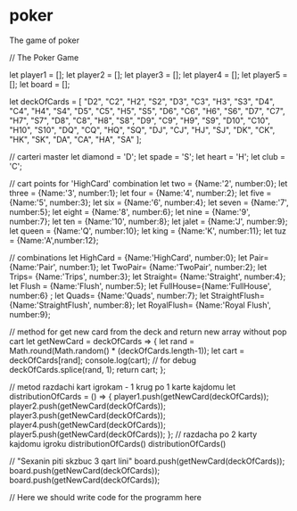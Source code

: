 # poker
The game of poker

// The Poker Game

let player1 = [];
let player2 = [];
let player3 = [];
let player4 = [];
let player5 = [];
let board = [];

let deckOfCards = [
    "D2", "C2", "H2", "S2", 
    "D3", "C3", "H3", "S3", 
    "D4", "C4", "H4", "S4", 
    "D5", "C5", "H5", "S5", 
    "D6", "C6", "H6", "S6",
    "D7", "C7", "H7", "S7", 
    "D8", "C8", "H8", "S8", 
    "D9", "C9", "H9", "S9",
    "D10", "C10", "H10", "S10", 
    "DQ", "CQ", "HQ", "SQ", 
    "DJ", "CJ", "HJ", "SJ", 
    "DK", "CK", "HK", "SK", 
    "DA", "CA", "HA", "SA"
];

// carteri master
let diamond = 'D';
let spade = 'S';
let heart = 'H';
let club = 'C';

// cart points for 'HighCard' combination
let two = {Name:'2', number:0};
let three = {Name:'3', number:1};
let four = {Name:'4', number:2};
let five = {Name:'5', number:3};
let six = {Name:'6', number:4};
let seven = {Name:'7', number:5};
let eight = {Name:'8', number:6};
let nine = {Name:'9', number:7};
let ten = {Name:'10', number:8};
let jalet = {Name:'J', number:9};
let queen = {Name:'Q', number:10};
let king = {Name:'K', number:11};
let tuz = {Name:'A',number:12};

// combinations
let HighCard = {Name:'HighCard', number:0};
let Pair= {Name:'Pair', number:1};
let TwoPair= {Name:'TwoPair', number:2};
let Trips= {Name:'Trips', number:3};
let Straight= {Name:'Straight', number:4};
let Flush = {Name:'Flush', number:5};
let FullHouse={Name:'FullHouse', number:6} ;
let Quads= {Name:'Quads', number:7};
let StraightFlush= {Name:'StraightFlush', number:8};
let RoyalFlush= {Name:'Royal Flush', number:9};

// method for get new card from the deck and return new array without pop cart
let getNewCard = deckOfCards => {
    let rand = Math.round(Math.random() * (deckOfCards.length-1));
    let cart = deckOfCards[rand];
    console.log(cart); // for debug
    deckOfCards.splice(rand, 1);
    return cart;
};


// metod razdachi kart igrokam - 1 krug po 1 karte kajdomu
let distributionOfCards = () => {
    player1.push(getNewCard(deckOfCards));
    player2.push(getNewCard(deckOfCards));
    player3.push(getNewCard(deckOfCards));
    player4.push(getNewCard(deckOfCards));
    player5.push(getNewCard(deckOfCards));
};
// razdacha po 2 karty kajdomu igroku
distributionOfCards()
distributionOfCards()


// "Sexanin piti skzbuc 3 qart lini"
board.push(getNewCard(deckOfCards));
board.push(getNewCard(deckOfCards));
board.push(getNewCard(deckOfCards));


// Here we should write code for the programm here
